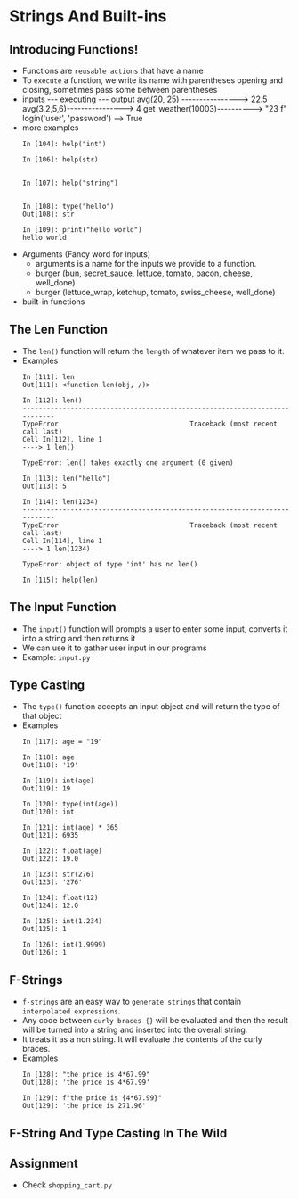 # Strings And Built-ins

## Introducing Functions!
- Functions are `reusable actions` that have a name
- To `execute` a function, we write its name with parentheses opening and closing, sometimes pass some between parentheses
- inputs      --- executing --- output
  avg(20, 25) ----------------> 22.5
  avg(3,2,5,6)----------------> 4
  get_weather(10003)----------> "23 f"
  login('user', 'password') --> True
- more examples
    ```
    In [104]: help("int")

    In [106]: help(str)


    In [107]: help("string")


    In [108]: type("hello")
    Out[108]: str

    In [109]: print("hello world")
    hello world
    ```
- Arguments (Fancy word for inputs)
    - arguments is a name for the inputs we provide to a function.
    - burger (bun, secret_sauce, lettuce, tomato, bacon, cheese, well_done)
    - burger (lettuce_wrap, ketchup, tomato, swiss_cheese, well_done)
- built-in functions

## The Len Function
- The `len()` function will return the `length` of whatever item we pass to it. 
- Examples
    ```
    In [111]: len
    Out[111]: <function len(obj, /)>

    In [112]: len()
    ---------------------------------------------------------------------------
    TypeError                                 Traceback (most recent call last)
    Cell In[112], line 1
    ----> 1 len()

    TypeError: len() takes exactly one argument (0 given)

    In [113]: len("hello")
    Out[113]: 5

    In [114]: len(1234)
    ---------------------------------------------------------------------------
    TypeError                                 Traceback (most recent call last)
    Cell In[114], line 1
    ----> 1 len(1234)

    TypeError: object of type 'int' has no len()

    In [115]: help(len)
    ```

## The Input Function
- The `input()` function will prompts a user to enter some input, converts it into a string and then returns it
- We can use it to gather user input in our programs
- Example: `input.py`

## Type Casting
- The `type()` function accepts an input object and will return the type of that object
- Examples
    ```
    In [117]: age = "19"

    In [118]: age
    Out[118]: '19'

    In [119]: int(age)
    Out[119]: 19

    In [120]: type(int(age))
    Out[120]: int

    In [121]: int(age) * 365
    Out[121]: 6935

    In [122]: float(age)
    Out[122]: 19.0

    In [123]: str(276)
    Out[123]: '276'

    In [124]: float(12)
    Out[124]: 12.0

    In [125]: int(1.234)
    Out[125]: 1

    In [126]: int(1.9999)
    Out[126]: 1
    ```

## F-Strings
- `f-strings` are an easy way to `generate strings` that contain `interpolated expressions`.
- Any code between `curly braces {}` will be evaluated and then the result will be turned into a string and inserted into the overall string.
- It treats it as a non string. It will evaluate the contents of the curly braces.
- Examples
    ```
    In [128]: "the price is 4*67.99"
    Out[128]: 'the price is 4*67.99'

    In [129]: f"the price is {4*67.99}"
    Out[129]: 'the price is 271.96'
    ```

## F-String And Type Casting In The Wild

## Assignment
- Check `shopping_cart.py`